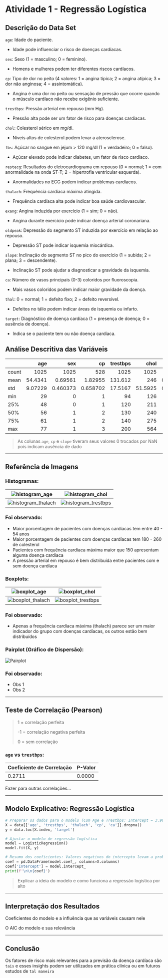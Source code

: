# Atividade 1 - Regressão Logística

## Descrição do Data Set
`age`: Idade do paciente.
*  Idade pode influenciar o risco de doenças cardíacas.

`sex`: Sexo (1 = masculino; 0 = feminino).
* Homens e mulheres podem ter diferentes riscos cardíacos.

`cp`: Tipo de dor no peito (4 valores: 1 = angina típica; 2 = angina atípica; 3 = dor não anginosa; 4 = assintomática).
* Angina é uma dor no peito ou sensação de pressão que ocorre quando o músculo cardíaco não recebe oxigênio suficiente.

`trestbps`: Pressão arterial em repouso (mm Hg).
* Pressão alta pode ser um fator de risco para doenças cardíacas.

`chol`: Colesterol sérico em mg/dl.
* Níveis altos de colesterol podem levar a aterosclerose.

`fbs`: Açúcar no sangue em jejum > 120 mg/dl (1 = verdadeiro; 0 = falso).
* Açúcar elevado pode indicar diabetes, um fator de risco cardíaco.

`restecg`: Resultados do eletrocardiograma em repouso (0 = normal; 1 = com anormalidade na onda ST-T; 2 = hipertrofia ventricular esquerda).
* Anormalidades no ECG podem indicar problemas cardíacos.

`thalach`: Frequência cardíaca máxima atingida.
* Frequência cardíaca alta pode indicar boa saúde cardiovascular.

`exang`: Angina induzida por exercício (1 = sim; 0 = não).
* Angina durante exercício pode indicar doença arterial coronariana.

`oldpeak`: Depressão do segmento ST induzida por exercício em relação ao repouso.
* Depressão ST pode indicar isquemia miocárdica.

`slope`: Inclinação do segmento ST no pico do exercício (1 = subida; 2 = plana; 3 = descendente).
* Inclinação ST pode ajudar a diagnosticar a gravidade da isquemia.

`ca`: Número de vasos principais (0-3) coloridos por fluoroscopia.
* Mais vasos coloridos podem indicar maior gravidade da doença.

`thal`: 0 = normal; 1 = defeito fixo; 2 = defeito reversível.
* Defeitos no tálio podem indicar áreas de isquemia ou infarto.

`target`: Diagnóstico de doença cardíaca (1 = presença de doença; 0 = ausência de doença).
* Indica se o paciente tem ou não doença cardíaca.

## Análise Descritiva das Variáveis

|       |        age |         sex |         cp |   trestbps |      chol |         fbs |     restecg |   thalach |       exang |    oldpeak |      slope |          ca |       thal |      target |
|:------|-----------:|------------:|-----------:|-----------:|----------:|------------:|------------:|----------:|------------:|-----------:|-----------:|------------:|-----------:|------------:|
| count | 1025       | 1025        | 528        |  1025      | 1025      | 1025        | 1025        | 1025      | 1025        | 1025       | 951        | 1025        | 1025       | 1025        |
| mean  |   54.4341  |    0.69561  |   1.82955  |   131.612  |  246      |    0.149268 |    0.529756 |  149.114  |    0.336585 |    1.07151 |   1.49317  |    0.754146 |    2.3239  |    0.513171 |
| std   |    9.07229 |    0.460373 |   0.658702 |    17.5167 |   51.5925 |    0.356527 |    0.527878 |   23.0057 |    0.472772 |    1.17505 |   0.500216 |    1.0308   |    0.62066 |    0.50007  |
| min   |   29       |    0        |   1        |    94      |  126      |    0        |    0        |   71      |    0        |    0       |   1        |    0        |    0       |    0        |
| 25%   |   48       |    0        |   1        |   120      |  211      |    0        |    0        |  132      |    0        |    0       |   1        |    0        |    2       |    0        |
| 50%   |   56       |    1        |   2        |   130      |  240      |    0        |    1        |  152      |    0        |    0.8     |   1        |    0        |    2       |    1        |
| 75%   |   61       |    1        |   2        |   140      |  275      |    0        |    1        |  166      |    1        |    1.8     |   2        |    1        |    3       |    1        |
| max   |   77       |    1        |   3        |   200      |  564      |    1        |    2        |  202      |    1        |    6.2     |   2        |    4        |    3       |    1        |

> As colunas `age`, `cp` e `slope` tiveram seus valores 0 trocados por NaN pois indicam ausência de dado


---

## Referência de Imagens

### Histogramas:
| ![histogram_age](images/histograms/histogram_age.png) | ![histogram_chol](images/histograms/histogram_chol.png) |
|--------------------------------|--------------------------------|
| ![histogram_thalach](images/histograms/histogram_thalach.png) | ![histogram_trestbps](images/histograms/histogram_trestbps.png) |

### Foi observado:

* Maior porcentagem de pacientes com doenças cardíacas tem entre 40 - 54 anos
* Maior porcentagem de pacientes com doenças cardíacas tem 180 - 260 de colesterol
* Pacientes com frequência cardíaca máxima maior que 150 apresentam alguma doença cardíaca
* A pressão arterial em repouso é bem distribuída entre pacientes com e sem doença cardíaca

### Boxplots:
| ![boxplot_age](images/boxplots/boxplot_age.png) | ![boxplot_chol](images/boxplots/boxplot_chol.png) |
|--------------------------------|--------------------------------|
| ![boxplot_thalach](images/boxplots/boxplot_thalach.png) | ![boxplot_trestbps](images/boxplots/boxplot_trestbps.png) |

### Foi observado:

* Apenas a frequência cardíaca máxima (thalach) parece ser um maior indicador do grupo com doenças cardíacas, os outros estão bem distribuídos


### Pairplot (Gráfico de Dispersão):
![Pairplot](images/pairplot.png)

### Foi observado:

* Obs 1
* Obs 2


---

## Teste de Correlação (Pearson)
> 1 = correlação perfeita
>
> -1 = correlação negativa perfeita
>
> 0 = sem correlação

### `age` vs `trestbps`:

| Coeficiente de Correlação | P-Valor |
| ------------------------- | ------- |
| 0.2711 | 0.0000 |

Fazer para outras correlações...

---

## Modelo Explicativo: Regressão Logística

```python
# Preparar os dados para o modelo (Com Age e Trestbps: Intercept = 3.96587 / 98.15% de probabilidade)
X = data[['age', 'trestbps', 'thalach', 'cp', 'ca']].dropna()
y = data.loc[X.index, 'target']

# Ajustar o modelo de regressão logística
model = LogisticRegression()
model.fit(X, y)

# Resumo dos coeficientes: Valores negativos do intercepto levam a probabilidades baixas e valores positivos a probabilidades altas
coef = pd.DataFrame(model.coef_, columns=X.columns)
coef['Intercept'] = model.intercept_
print(f'\n\n{coef}')
```

> Explicar a ideia do modelo e como funciona a regressão logistica por alto


---

## Interpretação dos Resultados

Coeficientes do modelo e a influência que as variáveis causam nele

O AIC do modelo e sua relevância


---

## Conclusão

Os fatores de risco mais relevantes para a previsão da doença cardíaca são `tais` e esses insights podem ser utilizados em prática clínica ou em futuros estudos de `tal maneira`